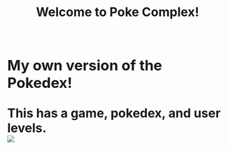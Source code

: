 <h1 style="text-align:center">Welcome to Poke Complex! <h1/>
  <div style="display:flex; flex-direction:column;">
    <div >
      <h3>My own version of the Pokedex!</h3>
      <span>This has a game, pokedex, and user levels.</span>
    </div>
    <img src="https://raw.githubusercontent.com/PokeAPI/sprites/master/sprites/pokemon/back/1.png"/>
  </div>
  
  
  


